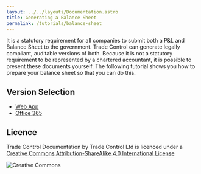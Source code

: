 ```yaml
---
layout: ../../layouts/Documentation.astro
title: Generating a Balance Sheet
permalink: /tutorials/balance-sheet
---
```


It is a statutory requirement for all companies to submit both a P&L and Balance Sheet to the government. Trade Control can generate legally compliant, auditable versions of both. Because it is not a statutory requirement to be represented by a chartered accountant, it is possible to present these documents yourself.  The following tutorial shows you how to prepare your balance sheet so that you can do this.

## Version Selection

- [Web App](/tutorials/balance-sheet-web)
- [Office 365](/tutorials/balance-sheet-365)

## Licence

Trade Control Documentation by Trade Control Ltd is licenced under a [Creative Commons Attribution-ShareAlike 4.0 International License](http://creativecommons.org/licenses/by-sa/4.0/) 

![Creative Commons](https://i.creativecommons.org/l/by-sa/4.0/88x31.png)
